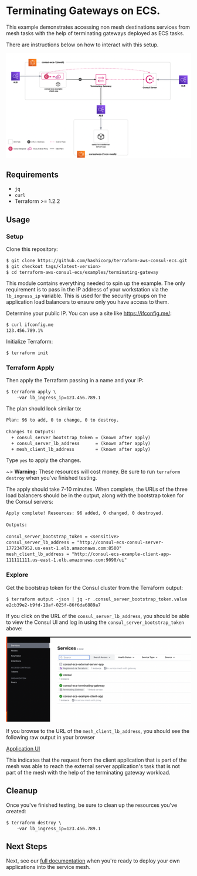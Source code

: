 # Terminating Gateways on ECS.

This example demonstrates accessing non mesh destinations services from mesh tasks with the help of terminating gateways deployed as ECS tasks.

There are instructions below on how to interact with this setup.

![Example architecture](https://github.com/hashicorp/terraform-aws-consul-ecs/blob/main/_docs/terminating-gateway-arch.png?raw=true)

## Requirements

* `jq`
* `curl`
* Terraform >= 1.2.2

## Usage

### Setup

Clone this repository:

```console
$ git clone https://github.com/hashicorp/terraform-aws-consul-ecs.git
$ git checkout tags/<latest-version>
$ cd terraform-aws-consul-ecs/examples/terminating-gateway
```

This module contains everything needed to spin up the example. The only
requirement is to pass in the IP address of your workstation via the `lb_ingress_ip`
variable. This is used for the security groups on the application load balancers to ensure
only you have access to them.

Determine your public IP. You can use a site like https://ifconfig.me/:

```console
$ curl ifconfig.me
123.456.789.1%
```

Initialize Terraform:

```console
$ terraform init
```

### Terraform Apply

Then apply the Terraform passing in a name and your IP:

```console
$ terraform apply \
    -var lb_ingress_ip=123.456.789.1
```

The plan should look similar to:

```shell
Plan: 96 to add, 0 to change, 0 to destroy.

Changes to Outputs:
  + consul_server_bootstrap_token = (known after apply)
  + consul_server_lb_address      = (known after apply)
  + mesh_client_lb_address        = (known after apply)
```

Type `yes` to apply the changes.

~> **Warning:** These resources will cost money. Be sure to run `terraform destroy`
   when you've finished testing.

The apply should take 7-10 minutes. When complete, the URLs of the three load
balancers should be in the output, along with the bootstrap token for the Consul servers:

```shell
Apply complete! Resources: 96 added, 0 changed, 0 destroyed.

Outputs:

consul_server_bootstrap_token = <sensitive>
consul_server_lb_address = "http://consul-ecs-consul-server-1772347952.us-east-1.elb.amazonaws.com:8500"
mesh_client_lb_address = "http://consul-ecs-example-client-app-111111111.us-east-1.elb.amazonaws.com:9090/ui"
```

### Explore

Get the bootstrap token for the Consul cluster from the Terraform output:

```console
$ terraform output -json | jq -r .consul_server_bootstrap_token.value
e2cb39e2-b9fd-18af-025f-86f6da6889a7
```

If you click on the URL of the `consul_server_lb_address`, you should be able
to view the Consul UI and log in using the `consul_server_bootstrap_token` above:

![Consul dc1 UI](https://github.com/hashicorp/terraform-aws-consul-ecs/blob/main/_docs/terminating-gateway-dc1.png?raw=true)

If you browse to the URL of the `mesh_client_lb_address`, you should see the following raw output in your browser

[Application UI](https://github.com/hashicorp/terraform-aws-consul-ecs/blob/main/_docs/terminating-gateway-client-ui.png)

This indicates that the request from the client application that is part of the mesh was able to reach the external server application's task that is not part of the mesh with the help of the terminating gateway workload.

## Cleanup

Once you've finished testing, be sure to clean up the resources you've created:

```console
$ terraform destroy \
    -var lb_ingress_ip=123.456.789.1
```

## Next Steps

Next, see our [full documentation](https://www.consul.io/docs/ecs) when you're
ready to deploy your own applications into the service mesh.
